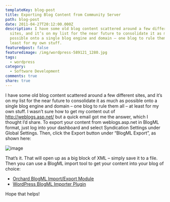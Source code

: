 ```yaml
---
templateKey: blog-post
title: Exporting Blog Content from Community Server
path: blog-post
date: 2011-04-27T20:12:00.000Z
description: I have some old blog content scattered around a few different
  sites, and it’s on my list for the near future to consolidate it as much as
  possible onto a single blog engine and domain – one blog to rule them all – at
  least for my own stuff.
featuredpost: false
featuredimage: /img/wordpress-589121_1280.jpg
tags:
  - wordpress
category:
  - Software Development
comments: true
share: true
---
```

I have some old blog content scattered around a few different sites, and it’s on my list for the near future to consolidate it as much as possible onto a single blog engine and domain – one blog to rule them all – at least for my own stuff. I wasn’t sure how to get my content out of <http://weblogs.asp.net/> but a quick email got me the answer, which I thought I’d share. To export your content from weblogs.asp.net in BlogML format, just log into your dashboard and select Syndication Settings under Global Settings. Then, click the Export button under “BlogML Export”, as shown here:

![image](<> "image")

That’s it. That will open up as a big block of XML – simply save it to a file. Then you can use a BlogML import tool to get your content into your blog of choice:

* [Orchard BlogML Import/Export Module](http://orchardproject.net/gallery/List/Modules/Orchard.Module.NGM.BlogML)
* [WordPress BlogML Importer Plugin](http://wordpress.org/extend/plugins/blogml-importer)

Hope that helps!